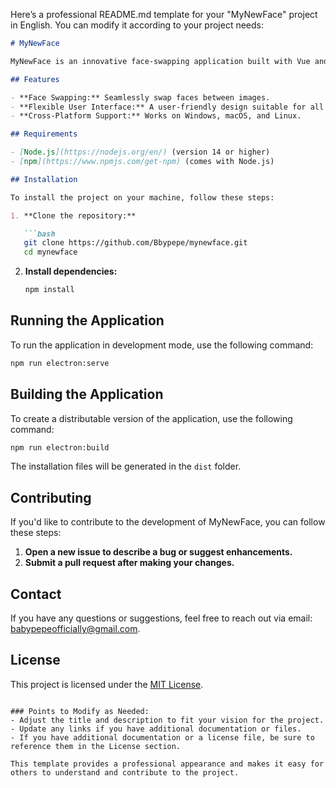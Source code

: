 Here’s a professional README.md template for your "MyNewFace" project in English. You can modify it according to your project needs:

```markdown
# MyNewFace

MyNewFace is an innovative face-swapping application built with Vue and Electron. It allows users to easily swap faces in images in a fun and intuitive way.

## Features

- **Face Swapping:** Seamlessly swap faces between images.
- **Flexible User Interface:** A user-friendly design suitable for all ages.
- **Cross-Platform Support:** Works on Windows, macOS, and Linux.

## Requirements

- [Node.js](https://nodejs.org/en/) (version 14 or higher)
- [npm](https://www.npmjs.com/get-npm) (comes with Node.js)

## Installation

To install the project on your machine, follow these steps:

1. **Clone the repository:**

   ```bash
   git clone https://github.com/Bbypepe/mynewface.git
   cd mynewface
   ```

2. **Install dependencies:**

   ```bash
   npm install
   ```

## Running the Application

To run the application in development mode, use the following command:

```bash
npm run electron:serve
```

## Building the Application

To create a distributable version of the application, use the following command:

```bash
npm run electron:build
```

The installation files will be generated in the `dist` folder.

## Contributing

If you'd like to contribute to the development of MyNewFace, you can follow these steps:

1. **Open a new issue to describe a bug or suggest enhancements.**
2. **Submit a pull request after making your changes.**

## Contact

If you have any questions or suggestions, feel free to reach out via email: [babypepeofficially@gmail.com](mailto:babypepeofficially@gmail.com).

## License

This project is licensed under the [MIT License](LICENSE).
```

### Points to Modify as Needed:
- Adjust the title and description to fit your vision for the project.
- Update any links if you have additional documentation or files.
- If you have additional documentation or a license file, be sure to reference them in the License section.

This template provides a professional appearance and makes it easy for others to understand and contribute to the project.
